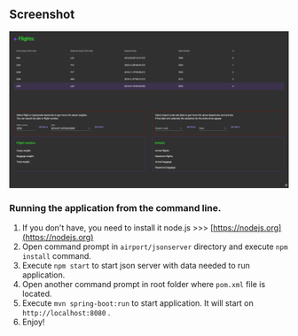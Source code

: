 ## Screenshot
![Look and feel](./jsonserver/assets/img.png)

### Running the application from the command line.
1. If you don't have, you need to install it node.js >>> [https://nodejs.org](https://nodejs.org)
2. Open command prompt in `airport/jsonserver` directory and execute `npm install` command.
3. Execute `npm start` to start json server with data needed to run application.
4. Open another command prompt in root folder where `pom.xml` file is located.
5. Execute `mvn spring-boot:run` to start application. It will start on `http://localhost:8080` .
6. Enjoy!